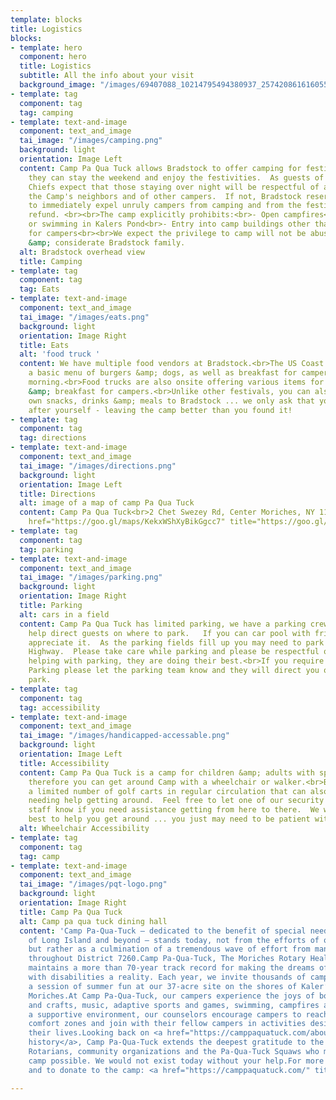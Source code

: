 ```yaml
---
template: blocks
title: Logistics
blocks:
- template: hero
  component: hero
  title: Logistics
  subtitle: All the info about your visit
  background_image: "/images/69407088_10214795494380937_2574208616160559104_n.jpg"
- template: tag
  component: tag
  tag: camping
- template: text-and-image
  component: text_and_image
  tai_image: "/images/camping.png"
  background: light
  orientation: Image Left
  content: Camp Pa Qua Tuck allows Bradstock to offer camping for festival goers so
    they can stay the weekend and enjoy the festivities.  As guests of the Camp, Bradstock
    Chiefs expect that those staying over night will be respectful of all Camp property,
    the Camp's neighbors and of other campers.  If not, Bradstock reserves the right
    to immediately expel unruly campers from camping and from the festival without
    refund. <br><br>The camp explicitly prohibits:<br>- Open campfires<br>- Boating
    or swimming in Kalers Pond<br>- Entry into camp buildings other than showers/toilets
    for campers<br><br>We expect the privilege to camp will not be abused by our peace-loving
    &amp; considerate Bradstock family.
  alt: Bradstock overhead view
  title: Camping
- template: tag
  component: tag
  tag: Eats
- template: text-and-image
  component: text_and_image
  tai_image: "/images/eats.png"
  background: light
  orientation: Image Right
  title: Eats
  alt: 'food truck '
  content: We have multiple food vendors at Bradstock.<br>The US Coast Guard offers
    a basic menu of burgers &amp; dogs, as well as breakfast for campers on Sunday
    morning.<br>Food trucks are also onsite offering various items for lunch, dinner
    &amp; breakfast for campers.<br>Unlike other festivals, you can also bring your
    own snacks, drinks &amp; meals to Bradstock ... we only ask that you clean up
    after yourself - leaving the camp better than you found it!
- template: tag
  component: tag
  tag: directions
- template: text-and-image
  component: text_and_image
  tai_image: "/images/directions.png"
  background: light
  orientation: Image Left
  title: Directions
  alt: image of a map of camp Pa Qua Tuck
  content: Camp Pa Qua Tuck<br>2 Chet Swezey Rd, Center Moriches, NY 11934<br><br><a
    href="https://goo.gl/maps/KekxWShXyBikGgcc7" title="https://goo.gl/maps/KekxWShXyBikGgcc7">https://goo.gl/maps/KekxWShXyBikGgcc7</a>
- template: tag
  component: tag
  tag: parking
- template: text-and-image
  component: text_and_image
  tai_image: "/images/parking.png"
  background: light
  orientation: Image Right
  title: Parking
  alt: cars in a field
  content: Camp Pa Qua Tuck has limited parking, we have a parking crew that will
    help direct guests on where to park.   If you can car pool with friends, we'd
    appreciate it.  As the parking fields fill up you may need to park on Montauk
    Highway.  Please take care while parking and please be respectful of the team
    helping with parking, they are doing their best.<br>If you require Handicapped
    Parking please let the parking team know and they will direct you on where to
    park.
- template: tag
  component: tag
  tag: accessibility
- template: text-and-image
  component: text_and_image
  tai_image: "/images/handicapped-accessable.png"
  background: light
  orientation: Image Left
  title: Accessibility
  content: Camp Pa Qua Tuck is a camp for children &amp; adults with special needs
    therefore you can get around Camp with a wheelchair or walker.<br>Bradstock has
    a limited number of golf carts in regular circulation that can also assist those
    needing help getting around.  Feel free to let one of our security guards or volunteer
    staff know if you need assistance getting from here to there.  We will do our
    best to help you get around ... you just may need to be patient with us.
  alt: Wheelchair Accessibility
- template: tag
  component: tag
  tag: camp
- template: text-and-image
  component: text_and_image
  tai_image: "/images/pqt-logo.png"
  background: light
  orientation: Image Right
  title: Camp Pa Qua Tuck
  alt: Camp pa qua tuck dining hall
  content: 'Camp Pa-Qua-Tuck – dedicated to the benefit of special needs individuals
    of Long Island and beyond – stands today, not from the efforts of one organization,
    but rather as a culmination of a tremendous wave of effort from many Rotary Clubs
    throughout District 7260.Camp Pa-Qua-Tuck, The Moriches Rotary Health Camp, Inc.,
    maintains a more than 70-year track record for making the dreams of individuals
    with disabilities a reality. Each year, we invite thousands of campers to enjoy
    a session of summer fun at our 37-acre site on the shores of Kaler’s Pond in Center
    Moriches.At Camp Pa-Qua-Tuck, our campers experience the joys of boating, arts
    and crafts, music, adaptive sports and games, swimming, campfires and more. In
    a supportive environment, our counselors encourage campers to reach outside their
    comfort zones and join with their fellow campers in activities designed to enhance
    their lives.Looking back on <a href="https://camppaquatuck.com/about-the-camp/camp-history/">our
    history</a>, Camp Pa-Qua-Tuck extends the deepest gratitude to the volunteers,
    Rotarians, community organizations and the Pa-Qua-Tuck Squaws who made our special
    camp possible. We would not exist today without your help.For more information
    and to donate to the camp: <a href="https://camppaquatuck.com/" title="https://camppaquatuck.com/">https://camppaquatuck.com/</a>'

---
```

